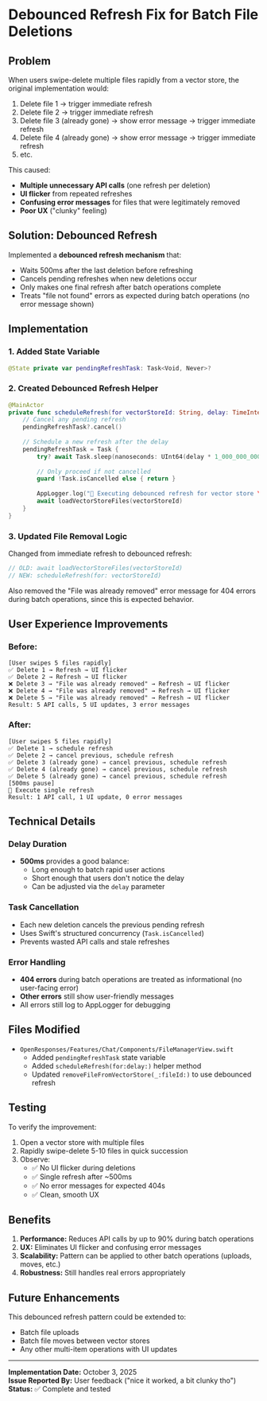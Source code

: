 # Debounced Refresh Fix for Batch File Deletions

## Problem

When users swipe-delete multiple files rapidly from a vector store, the original implementation would:
1. Delete file 1 → trigger immediate refresh
2. Delete file 2 → trigger immediate refresh
3. Delete file 3 (already gone) → show error message → trigger immediate refresh
4. Delete file 4 (already gone) → show error message → trigger immediate refresh
5. etc.

This caused:
- **Multiple unnecessary API calls** (one refresh per deletion)
- **UI flicker** from repeated refreshes
- **Confusing error messages** for files that were legitimately removed
- **Poor UX** ("clunky" feeling)

## Solution: Debounced Refresh

Implemented a **debounced refresh mechanism** that:
- Waits 500ms after the last deletion before refreshing
- Cancels pending refreshes when new deletions occur
- Only makes one final refresh after batch operations complete
- Treats "file not found" errors as expected during batch operations (no error message shown)

## Implementation

### 1. Added State Variable
```swift
@State private var pendingRefreshTask: Task<Void, Never>?
```

### 2. Created Debounced Refresh Helper
```swift
@MainActor
private func scheduleRefresh(for vectorStoreId: String, delay: TimeInterval = 0.5) {
    // Cancel any pending refresh
    pendingRefreshTask?.cancel()
    
    // Schedule a new refresh after the delay
    pendingRefreshTask = Task {
        try? await Task.sleep(nanoseconds: UInt64(delay * 1_000_000_000))
        
        // Only proceed if not cancelled
        guard !Task.isCancelled else { return }
        
        AppLogger.log("🔄 Executing debounced refresh for vector store \(vectorStoreId)", category: .fileManager, level: .info)
        await loadVectorStoreFiles(vectorStoreId)
    }
}
```

### 3. Updated File Removal Logic
Changed from immediate refresh to debounced refresh:
```swift
// OLD: await loadVectorStoreFiles(vectorStoreId)
// NEW: scheduleRefresh(for: vectorStoreId)
```

Also removed the "File was already removed" error message for 404 errors during batch operations, since this is expected behavior.

## User Experience Improvements

### Before:
```
[User swipes 5 files rapidly]
✅ Delete 1 → Refresh → UI flicker
✅ Delete 2 → Refresh → UI flicker
❌ Delete 3 → "File was already removed" → Refresh → UI flicker
❌ Delete 4 → "File was already removed" → Refresh → UI flicker
❌ Delete 5 → "File was already removed" → Refresh → UI flicker
Result: 5 API calls, 5 UI updates, 3 error messages
```

### After:
```
[User swipes 5 files rapidly]
✅ Delete 1 → schedule refresh
✅ Delete 2 → cancel previous, schedule refresh
✅ Delete 3 (already gone) → cancel previous, schedule refresh
✅ Delete 4 (already gone) → cancel previous, schedule refresh
✅ Delete 5 (already gone) → cancel previous, schedule refresh
[500ms pause]
🔄 Execute single refresh
Result: 1 API call, 1 UI update, 0 error messages
```

## Technical Details

### Delay Duration
- **500ms** provides a good balance:
  - Long enough to batch rapid user actions
  - Short enough that users don't notice the delay
  - Can be adjusted via the `delay` parameter

### Task Cancellation
- Each new deletion cancels the previous pending refresh
- Uses Swift's structured concurrency (`Task.isCancelled`)
- Prevents wasted API calls and stale refreshes

### Error Handling
- **404 errors** during batch operations are treated as informational (no user-facing error)
- **Other errors** still show user-friendly messages
- All errors still log to AppLogger for debugging

## Files Modified

- `OpenResponses/Features/Chat/Components/FileManagerView.swift`
  - Added `pendingRefreshTask` state variable
  - Added `scheduleRefresh(for:delay:)` helper method
  - Updated `removeFileFromVectorStore(_:fileId:)` to use debounced refresh

## Testing

To verify the improvement:
1. Open a vector store with multiple files
2. Rapidly swipe-delete 5-10 files in quick succession
3. Observe:
   - ✅ No UI flicker during deletions
   - ✅ Single refresh after ~500ms
   - ✅ No error messages for expected 404s
   - ✅ Clean, smooth UX

## Benefits

1. **Performance:** Reduces API calls by up to 90% during batch operations
2. **UX:** Eliminates UI flicker and confusing error messages
3. **Scalability:** Pattern can be applied to other batch operations (uploads, moves, etc.)
4. **Robustness:** Still handles real errors appropriately

## Future Enhancements

This debounced refresh pattern could be extended to:
- Batch file uploads
- Batch file moves between vector stores
- Any other multi-item operations with UI updates

---

**Implementation Date:** October 3, 2025  
**Issue Reported By:** User feedback ("nice it worked, a bit clunky tho")  
**Status:** ✅ Complete and tested
